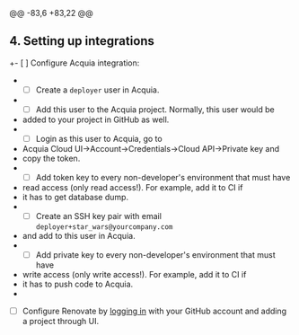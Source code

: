 @@ -83,6 +83,22 @@
 
 ## 4. Setting up integrations
 
+- [ ] Configure Acquia integration:
+  - [ ] Create a `deployer` user in Acquia.
+  - [ ] Add this user to the Acquia project. Normally, this user would be
+    added to your project in GitHub as well.
+  - [ ] Login as this user to Acquia, go to
+    Acquia Cloud UI->Account->Credentials->Cloud API->Private key and
+    copy the token.
+  - [ ] Add token key to every non-developer's environment that must have
+    read access (only read access!). For example, add it to CI if
+    it has to get database dump.
+  - [ ] Create an SSH key pair with email `deployer+star_wars@yourcompany.com`
+    and add to this user in Acquia.
+  - [ ] Add private key to every non-developer's environment that must have
+    write access (only write access!). For example, add it to CI if
+    it has to push code to Acquia.
+
 - [ ] Configure Renovate by [logging in](https://developer.mend.io/) with your GitHub account and
   adding a project through UI.
 
